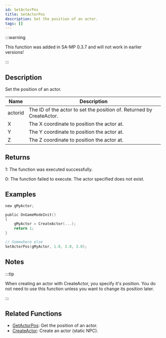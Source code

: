 ```yaml
---
id: SetActorPos
title: SetActorPos
description: Set the position of an actor.
tags: []
---
```


:::warning

This function was added in SA-MP 0.3.7 and will not work in earlier versions!

:::

## Description

Set the position of an actor.

| Name    | Description                                                          |
| ------- | -------------------------------------------------------------------- |
| actorid | The ID of the actor to set the position of. Returned by CreateActor. |
| X       | The X coordinate to position the actor at.                           |
| Y       | The Y coordinate to position the actor at.                           |
| Z       | The Z coordinate to position the actor at.                           |

## Returns

1: The function was executed successfully.

0: The function failed to execute. The actor specified does not exist.

## Examples

```c
new gMyActor;

public OnGameModeInit()
{
    gMyActor = CreateActor(...);
    return 1;
}

// Somewhere else
SetActorPos(gMyActor, 1.0, 2.0, 3.0);
```

## Notes

:::tip

When creating an actor with CreateActor, you specify it's position. You do not need to use this function unless you want to change its position later.

:::

## Related Functions

- [GetActorPos](GetActorPos.md): Get the position of an actor.
- [CreateActor](CreateActor.md): Create an actor (static NPC).
